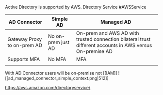 Active Directory is supported by AWS. Directory Service #AWSService  


| AD Connector        | Simple AD          | Managed AD                                |
| ------------------- | ------------------ | ----------------------------------------- |
| Gateway Proxy to on-prem AD | No on-prem just AD | On-prem and AWS AD with trusted connection bilateral trust different accounts in AWS versus On-premise AD |
| Supports MFA        | No MFA             | MFA                                       |
|                     |                    |                                           |

With AD Connector users will be on-premise not [[IAM]]
![[ad_managed_connector_simple_context.png|512]]

https://aws.amazon.com/directoryservice/